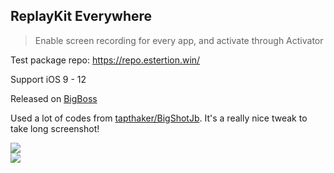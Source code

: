 ## ReplayKit Everywhere  
> Enable screen recording for every app, and activate through Activator  

Test package repo: https://repo.estertion.win/

Support iOS 9 - 12  

Released on [BigBoss](http://cydia.saurik.com/package/com.estertion.replaykiteverywhere/)  

Used a lot of codes from [tapthaker/BigShotJb](https://github.com/tapthaker/BigShotJb/). It's a really nice tweak to take long screenshot!  

![](https://estertion.win/wp-content/uploads/2018/01/2eb528e2622020bc8c4c7d65f6002639c5853848.png)  
![](https://estertion.win/wp-content/uploads/2018/01/a6d8e9b6b7144c4169d9f929c91cdcd10594db4c.jpg)  
